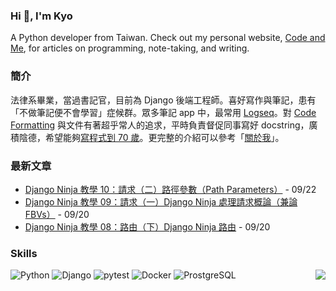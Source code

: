 ### Hi 👋, I'm Kyo

A Python developer from Taiwan.
Check out my personal website, [Code and Me](https://blog.kyomind.tw/), for articles on programming, note-taking, and writing.

### 簡介
法律系畢業，當過書記官，目前為 Django 後端工程師。喜好寫作與筆記，患有「不做筆記便不會學習」症候群。眾多筆記 app 中，最常用 [Logseq](https://blog.kyomind.tw/logseq/)。對 [Code Formatting](https://blog.kyomind.tw/tags/Code-Formatting/) 與文件有著超乎常人的追求，平時負責督促同事寫好 docstring，廣積陰德，希望能夠[寫程式到 70 歲](https://blog.kyomind.tw/weekly-review-02/)。更完整的介紹可以參考「[關於我](https://blog.kyomind.tw/about/)」。

### 最新文章
<!-- BLOG-POST-LIST:START -->
 - [Django Ninja 教學 10：請求（二）路徑參數（Path Parameters）](https://blog.kyomind.tw/django-ninja-10/) - 09/22
 - [Django Ninja 教學 09：請求（一）Django Ninja 處理請求概論（兼論 FBVs）](https://blog.kyomind.tw/django-ninja-09/) - 09/20
 - [Django Ninja 教學 08：路由（下）Django Ninja 路由](https://blog.kyomind.tw/django-ninja-08/) - 09/20<!-- BLOG-POST-LIST:END -->

### Skills

![Python](https://img.shields.io/badge/Python-444?style=flat&logo=Python&logoColor=white)
![Django](https://img.shields.io/badge/Django-444?style=flat&logo=Django&logoColor=white)
![pytest](https://img.shields.io/badge/pytest-444?style=flat&logo=pytest&logoColor=white)
![Docker](https://img.shields.io/badge/Docker-444?style=flat&logo=Docker&logoColor=white)
![ProstgreSQL](https://img.shields.io/badge/PostgreSQL-444?style=flat&logo=PostgreSQL&logoColor=white)
<img align="right" src="https://komarev.com/ghpvc/?username=kyomind">
